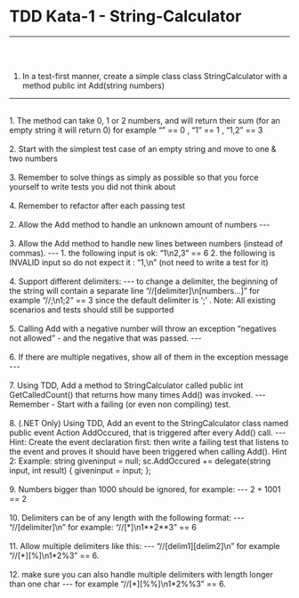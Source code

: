 # TDD Kata-1 - String-Calculator
---
<br><br>
1. In a test-first manner, create a simple class class StringCalculator
with a method public int Add(string numbers)
---
<br>
        1. The method can take 0, 1 or 2 numbers, and will return their sum
        (for an empty string it will return 0) 
        for example 
        “” == 0 , “1” == 1 , “1,2” == 3<br><br>
        2. Start with the simplest test case of an empty string and move to one & two 
        numbers<br><br>
        3. Remember to solve things as simply as possible so that you force yourself to 
        write tests you did not think about<br><br>
        4. Remember to refactor after each passing test
<br><br>
2. Allow the Add method to handle an unknown amount of numbers
---
<br><br>
3. Allow the Add method to handle new lines between numbers (instead of commas).
---
        1. the following input is ok: “1\n2,3” == 6
        2. the following is INVALID input so do not expect it : “1,\n” (not need to write a 
test for it) 
 <br><br>  
4. Support different delimiters: 
---
        to change a delimiter, the beginning of the string will contain a separate line
        “//[delimiter]\n[numbers…]”
        for example 
        “//;\n1;2” == 3 
        since the default delimiter is ‘;’ .
        Note: All existing scenarios and tests should still be supported
<br><br>
5. Calling Add with a negative number will throw an exception “negatives not allowed” -
and the negative that was passed. 
---
<br><br>
6. If there are multiple negatives, show all of them in the exception message
---
<br><br>
7. Using TDD, Add a method to StringCalculator called public int GetCalledCount() that returns how many times Add() was invoked.
---
        Remember - Start with a failing (or even non compiling) test.
<br><br>
8. (.NET Only) Using TDD, Add an event to the StringCalculator class named public event Action<string, int> AddOccured, that is triggered after every Add() call.
---
        Hint: 
        Create the event declaration first: 
        then write a failing test that listens to the event 
        and proves it should have been triggered when calling Add(). 
        Hint 2: 
        Example:
        string giveninput = null;
        sc.AddOccured += delegate(string input, 
        int result)
         {
                giveninput = input;
         };
<br><br>
 9. Numbers bigger than 1000 should be ignored, for example:
 ---
        2 + 1001 == 2
<br><br>
10. Delimiters can be of any length with the following format:
---
        “//[delimiter]\n” 
        for example: 
        “//[*]\n1**2**3” == 6
<br><br>
11. Allow multiple delimiters like this:
---
        “//[delim1][delim2]\n” 
        for example 
        “//[*][%]\n1*2%3” == 6.
<br><br>
12. make sure you can also handle multiple delimiters with length longer than one char 
---
        for example 
        “//[*][%%]\n1*2%%3” == 6.
